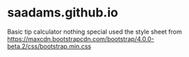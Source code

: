 # saadams.github.io


Basic tip calculator nothing special used the style sheet from https://maxcdn.bootstrapcdn.com/bootstrap/4.0.0-beta.2/css/bootstrap.min.css
